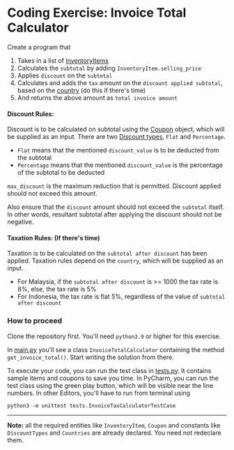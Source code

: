 # Coding Exercise: Invoice Total Calculator

Create a program that
1. Takes in a list of [InventoryItems](entities/inventory_item.py#L5)
2. Calculates the `subtotal` by adding `InventoryItem.selling_price`
3. Applies `discount` on the `subtotal`
4. Calculates and adds the `tax` amount on the `discount applied subtotal`, based on the [country](constants.py#L9)
   (do this if there's time)
5. And returns the above amount as `total invoice amount`

#### Discount Rules:
Discount is to be calculated on subtotal using the [Coupon](entities/coupon.py#L7) object, which will be supplied as an input.
There are two [Discount types](constants.py#L4), `Flat` and `Percentage`.
* `Flat` means that the mentioned `discount_value` is to be deducted from the subtotal
* `Percentage` means that the mentioned `discount_value` is the percentage of the subtotal to be deducted

`max_discount` is the maximum reduction that is permitted. Discount applied should not exceed this amount.

Also ensure that the `discount` amount should not exceed the `subtotal` itself. In other words, resultant subtotal after
applying the discount should not be negative.

#### Taxation Rules: (If there's time)
Taxation is to be calculated on the `subtotal after discount` has been applied. 
Taxation rules depend on the `country`, which will be supplied as an input.
* For Malaysia, if the `subtotal after discount` is >= 1000 the tax rate is 8%, else, the tax rate is 5%
* For Indonesia, the tax rate is flat 5%, regardless of the value of `subtotal after discount`

### How to proceed
Clone the repository first. You'll need `python3.9` or higher for this exercise.

In [main.py](main.py) you'll see a class `InvoiceTotalCalculator` containing the method `get_invoice_total()`. Start writing the solution from there.

To execute your code, you can run the test class in [tests.py](tests.py). It contains sample items and coupons to save you time.
In PyCharm, you can run the test class using the green play button, which will be visible near the line numbers.
In other Editors, you'll have to run from terminal using 
```
python3 -m unittest tests.InvoiceTaxCalculatorTestCase
```
----
**Note:** all the required entities like `InventoryItem`, `Coupon` and constants like `DiscountTypes` and `Countries` are already declared. You need not redeclare them.

